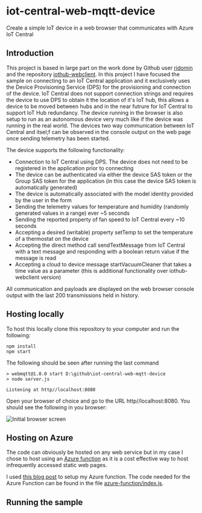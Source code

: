 # iot-central-web-mqtt-device
Create a simple IoT device in a web browser that communicates with Azure IoT Central


## Introduction

This project is based in large part on the work done by Github user [ridomin](https://github.com/ridomin) and the repository [iothub-webclient](https://github.com/ridomin/iothub-webclient).  In this project I have focused the sample on connecting to an IoT Central application and it exclusively uses the Device Provisioning Service (DPS) for the provisioning and connection of the device.  IoT Central does not support connection strings and requires the device to use DPS to obtain it the location of it's IoT hub, this allows a device to be moved between hubs and in the near futrure for IoT Central to support IoT Hub redundancy.  The device running in the browser is also setup to run as an autonomous device very much like if the device was running in the real world.  The devices two way communication between IoT Central and itsel;f can be observed in the console output on the web page once sending telemetry has been started.

The device supports the following functionality:

* Connection to IoT Central using DPS.  The device does not need to be registered in the application prior to connecting
* The device can be authenticated via either the device SAS token or the Group SAS token for the application (in this case the device SAS token is automatically generated)
* The device is automatically associated with the model identity provided by the user in the form
* Sending the telemetry values for temperature and humidity (randomly generated values in a range) ever ~5 seconds
* Sending the reported property of fan speed to IoT Central every ~10 seconds
* Accepting a desired (writable) property setTemp to set the temperature of a thermostat on the device
* Accepting the direct method call sendTextMessage from IoT Central with a text message and responding with a boolean return value if the message is read
* Accepting a cloud to device message startVacuumCleaner that takes a time value as a parameter (this is additional functionality over iothub-webclient version)

All communication and payloads are displayed on the web browser console output with the last 200 transmissions held in history.


## Hosting locally

To host this locally clone this repository to your computer and run the following:

``` 
npm install
npm start
```

The following should be seen after running the last command

```
> webmqtt@1.0.0 start D:\github\iot-central-web-mqtt-device
> node server.js

Listening at http//localhost:8080
```

Open your browser of choice and go to the URL http//localhost:8080.  You should see the following in you browser:

![Initial browser screen](https://github.com/iot-for-all/iot-central-web-mqtt-device/blob/main/assets/initialscreen.png "Initial browser screen")


## Hosting on Azure

The code can obviously be hosted on any web service but in my case I chose to host using an [Azure function](https://azure.microsoft.com/en-us/services/functions/?&ef_id=CjwKCAiAsOmABhAwEiwAEBR0ZmNO6WIwjimRlpY2W-N4U_G99qJHALIQa-hykDyFhzNSz6bJl3x8nRoCVcYQAvD_BwE:G:s&OCID=AID2100131_SEM_CjwKCAiAsOmABhAwEiwAEBR0ZmNO6WIwjimRlpY2W-N4U_G99qJHALIQa-hykDyFhzNSz6bJl3x8nRoCVcYQAvD_BwE:G:s&gclid=CjwKCAiAsOmABhAwEiwAEBR0ZmNO6WIwjimRlpY2W-N4U_G99qJHALIQa-hykDyFhzNSz6bJl3x8nRoCVcYQAvD_BwE) as it is a cost effective way to host infrequently accessed static web pages.

I used [this blog post](https://www.wintellect.com/host-website-azure-functions-node-js-part-1/) to setup my Azure function.  The code needed for the Azure Function can be found in the file [azure-function/index.js]().  

## Running the sample